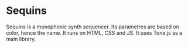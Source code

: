 # Sequins
Sequins is a monophonic synth sequencer. Its parametres are based on color, hence the name. It runs on HTML, CSS and JS. It uses Tone.js as a main library.
